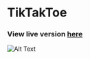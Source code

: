 # TikTakToe
### View live version [here](http://tictactoe-sockets.herokuapp.com/)
![Alt Text](https://s6.gifyu.com/images/ezgif-5-09f3609dc39a.gif)
